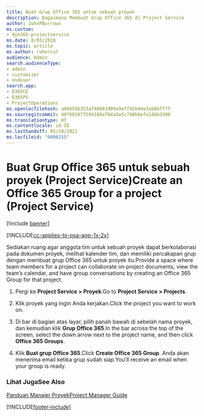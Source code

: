 ```yaml
---
title: Buat Grup Office 365 untuk sebuah proyek
description: Bagaimana Membuat Grup Office 365 di Project Service
author: JohnPBurrows
ms.custom:
- dyn365-projectservice
ms.date: 8/03/2018
ms.topic: article
ms.author: ruhercul
audience: Admin
search.audienceType:
- admin
- customizer
- enduser
search.app:
- D365CE
- D365PS
- ProjectOperations
ms.openlocfilehash: a66658b353af40601909a9eff45b44e3ab8bff7f
ms.sourcegitcommit: 40f68387f594180af64a5e5c748b6efa188bd300
ms.translationtype: HT
ms.contentlocale: id-ID
ms.lasthandoff: 05/10/2021
ms.locfileid: "6006155"
---
```

# <a name="create-an-office-365-group-for-a-project-project-service"></a><span data-ttu-id="2bfcb-103">Buat Grup Office 365 untuk sebuah proyek (Project Service)</span><span class="sxs-lookup"><span data-stu-id="2bfcb-103">Create an Office 365 Group for a project (Project Service)</span></span>

[!include [banner](../includes/psa-now-project-operations.md)]

[!INCLUDE[cc-applies-to-psa-app-1x-2x](../includes/cc-applies-to-psa-app-1x-2x.md)]

<span data-ttu-id="2bfcb-104">Sediakan ruang agar anggota tim untuk sebuah proyek dapat berkolaborasi pada dokumen proyek, melihat kalender tim, dan memiliki percakapan grup dengan membuat grup Office 365 untuk proyek itu.</span><span class="sxs-lookup"><span data-stu-id="2bfcb-104">Provide a space where team members for a project can collaborate on project documents, view the team’s calendar, and have group conversations by creating an Office 365 Group for that project.</span></span>  
  
1.  <span data-ttu-id="2bfcb-105">Pergi ke **Project Service > Proyek**.</span><span class="sxs-lookup"><span data-stu-id="2bfcb-105">Go to **Project Service > Projects**.</span></span>  
  
2.  <span data-ttu-id="2bfcb-106">Klik proyek yang ingin Anda kerjakan.</span><span class="sxs-lookup"><span data-stu-id="2bfcb-106">Click the project you want to work on.</span></span>  
  
3.  <span data-ttu-id="2bfcb-107">Di bar di bagian atas layar, pilih panah bawah di sebelah nama proyek, dan kemudian klik **Grup Office 365**.</span><span class="sxs-lookup"><span data-stu-id="2bfcb-107">In the bar across the top of the screen, select the down arrow next to the project name, and then click **Office 365 Groups**.</span></span>  
  
4.  <span data-ttu-id="2bfcb-108">Klik **Buat grup Office 365**.</span><span class="sxs-lookup"><span data-stu-id="2bfcb-108">Click **Create Office 365 Group**.</span></span> <span data-ttu-id="2bfcb-109">Anda akan menerima email ketika grup sudah siap.</span><span class="sxs-lookup"><span data-stu-id="2bfcb-109">You’ll receive an email when your group is ready.</span></span>  
  
### <a name="see-also"></a><span data-ttu-id="2bfcb-110">Lihat Juga</span><span class="sxs-lookup"><span data-stu-id="2bfcb-110">See Also</span></span>  
 [<span data-ttu-id="2bfcb-111">Panduan Manajer Proyek</span><span class="sxs-lookup"><span data-stu-id="2bfcb-111">Project Manager Guide</span></span>](../psa/project-manager-guide.md)


[!INCLUDE[footer-include](../includes/footer-banner.md)]